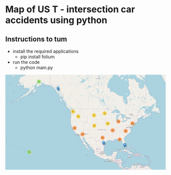 # Map of US T - intersection car accidents using python

## Instructions to tum
- install the required applications
  - pip install folium
- run the code
  - python main.py

![img_1.png](img_1.png)